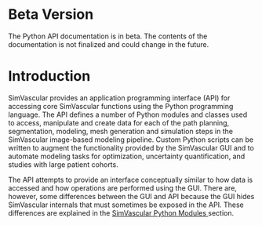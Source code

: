 <html>
<head>

<style>
.PythonMethodsDiv {
   background-color: #F0F0F0;
   padding: 10px;
   border: 1px solid #e6e6e6;
}
</style>

<style>
.PythonClassDiv {
   width: 660px;
   background-color: #F0F0F0;
   padding: 10px;
   border: 1px solid #e6e6e6;
}
</style>

<style>
.PythonMethodsLegend {
   font-size: 14px;
}
</style>

<style>
.PythonMethodsPre {
   background-color: #F0F0F0;
   font-size: 12px;
}
</style>

<style>
.PythonIframe {
    background-color: #FFFFFF; 
    height="400";
    width="95%";
}
</style>

</head>
<body>

# Beta Version

The Python API documentation is in beta. The contents of the documentation is not finalized and could change in the future.

# Introduction

SimVascular provides an application programming interface (API) for accessing core SimVascular functions using the
Python programming language. The API defines a number of Python modules and classes used to access, manipulate and
create data for each of the path planning, segmentation, modeling, mesh generation and simulation steps in the SimVascular
image-based modeling pipeline. Custom Python scripts can be written to augment the functionality provided by the
SimVascular GUI and to automate modeling tasks for optimization, uncertainty quantification, and studies with large
patient cohorts.

The API attempts to provide an interface conceptually similar to how data is accessed and how operations are
performed using the GUI. There are, however, some differences between the GUI and API because the GUI hides
SimVascular internals that must sometimes be exposed in the API. These differences are explained in the
<a href="#sv_modules"> SimVascular Python Modules </a> section.
